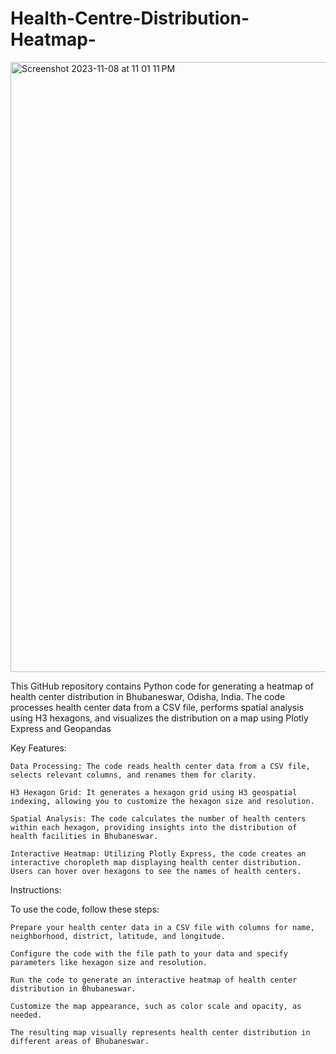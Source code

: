 # Health-Centre-Distribution-Heatmap-
<img width="976" alt="Screenshot 2023-11-08 at 11 01 11 PM" src="https://github.com/niranjanfed/Health-Centre-Distribution-Heatmap-/assets/16320576/c6f1fb2c-34f7-4454-b6c9-264f7f1cedae">


This GitHub repository contains Python code for generating a heatmap of health center distribution in Bhubaneswar, Odisha, India. The code processes health center data from a CSV file, performs spatial analysis using H3 hexagons, and visualizes the distribution on a map using Plotly Express and Geopandas

Key Features:

    Data Processing: The code reads health center data from a CSV file, selects relevant columns, and renames them for clarity.

    H3 Hexagon Grid: It generates a hexagon grid using H3 geospatial indexing, allowing you to customize the hexagon size and resolution.

    Spatial Analysis: The code calculates the number of health centers within each hexagon, providing insights into the distribution of health facilities in Bhubaneswar.

    Interactive Heatmap: Utilizing Plotly Express, the code creates an interactive choropleth map displaying health center distribution. Users can hover over hexagons to see the names of health centers.

Instructions:

To use the code, follow these steps:

    Prepare your health center data in a CSV file with columns for name, neighborhood, district, latitude, and longitude.

    Configure the code with the file path to your data and specify parameters like hexagon size and resolution.

    Run the code to generate an interactive heatmap of health center distribution in Bhubaneswar.

    Customize the map appearance, such as color scale and opacity, as needed.

    The resulting map visually represents health center distribution in different areas of Bhubaneswar.


